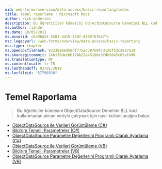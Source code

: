 ```yaml
---
uid: web-forms/overview/data-access/basic-reporting/index
title: Temel raporlama | Microsoft Docs
author: rick-anderson
description: Bu öğreticiler kümesini ObjectDataSource Denetimi BLL kod kullanmadan alınan veriyle çalışmak için nasıl kullanılacağını bakar.
ms.author: riande
ms.date: 10/05/2011
ms.assetid: cbd98d24-8281-4415-87df-8365f0fbe7fc
msc.legacyurl: /web-forms/overview/data-access/basic-reporting
msc.type: chapter
ms.openlocfilehash: 9323886ed50df775ac587b0473126fbdc28a7a19
ms.sourcegitcommit: 24b1f6decbb17bb22a45166e5fdb0845c65af498
ms.translationtype: MT
ms.contentlocale: tr-TR
ms.lasthandoff: 03/01/2019
ms.locfileid: "57796938"
---
```

<a name="basic-reporting"></a>Temel Raporlama
====================
> Bu öğreticiler kümesini ObjectDataSource Denetimi BLL kod kullanmadan alınan veriyle çalışmak için nasıl kullanılacağını bakar.


- [ObjectDataSource ile Verileri Görüntüleme (C#)](displaying-data-with-the-objectdatasource-cs.md)
- [Bildirim Temelli Parametreler (C#)](declarative-parameters-cs.md)
- [ObjectDataSource Parametre Değerlerini Programlı Olarak Ayarlama (C#)](programmatically-setting-the-objectdatasource-s-parameter-values-cs.md)
- [ObjectDataSource ile Verileri Görüntüleme (VB)](displaying-data-with-the-objectdatasource-vb.md)
- [Bildirim Temelli Parametreler (VB)](declarative-parameters-vb.md)
- [ObjectDataSource Parametre Değerlerini Programlı Olarak Ayarlama (VB)](programmatically-setting-the-objectdatasource-s-parameter-values-vb.md)
